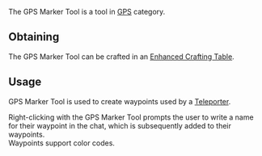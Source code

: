 The GPS Marker Tool is a tool in [GPS](https://github.com/Slimefun/Slimefun4/wiki/GPS) category.

## Obtaining
The GPS Marker Tool can be crafted in an [Enhanced Crafting Table](https://github.com/Slimefun/Slimefun4/wiki/Enhanced-Crafting-Table).

## Usage
GPS Marker Tool is used to create waypoints used by a [Teleporter](https://github.com/Slimefun/Slimefun4/wiki/Teleporter).

Right-clicking with the GPS Marker Tool prompts the user to write a name for their waypoint in the chat, which is subsequently added to their waypoints.
</br>Waypoints support color codes.
